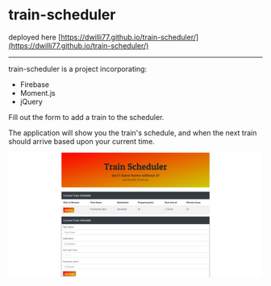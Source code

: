 # train-scheduler

deployed here [https://dwilli77.github.io/train-scheduler/](https://dwilli77.github.io/train-scheduler/)

***

train-scheduler is a project incorporating:
  * Firebase
  * Moment.js
  * jQuery
  
Fill out the form to add a train to the scheduler. 

The application will show you the train's schedule, and when the next train should arrive based upon your current time.

![screenshot](./screenshot.PNG "Train Scheduler")
